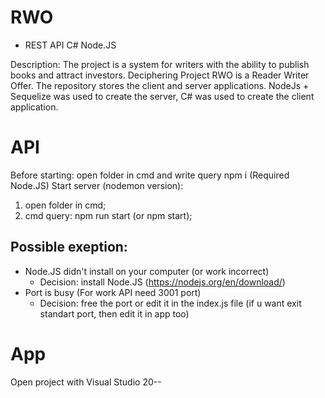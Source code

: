 
# RWO
* REST API C# Node.JS

Description: The project is a system for writers with the ability to publish books and attract investors. Deciphering Project RWO is a Reader Writer Offer. The repository stores the client and server applications. NodeJs + Sequelize was used to create the server, C# was used to create the client application.

# API 
Before starting: open folder in cmd and write query npm i (Required Node.JS)
Start server (nodemon version): 
1. open folder in cmd;
2. cmd query: npm run start (or npm start);
## Possible exeption:
+ Node.JS didn't install on your computer (or work incorrect)
  * Decision: install Node.JS (https://nodejs.org/en/download/)
+ Port is busy (For work API need 3001 port)
  * Decision: free the port or edit it in the index.js file (if u want exit standart port, then edit it in app too)
# App
Open project with Visual Studio 20--
